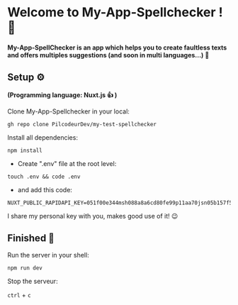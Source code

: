 # 

<h1> Welcome to My-App-Spellchecker ! 🤟 </h1>

<h4>
My-App-SpellChecker is an app which helps you to create faultless texts and offers multiples suggestions (and
          soon in multi languages...) 🚁
</h4>

<h2>Setup ⚙</h2>


**(Programming language: Nuxt.js :+1: )**


 Clone My-App-Spellchecker in your local:
```
gh repo clone PilcodeurDev/my-test-spellchecker

```

Install all dependencies:

```
npm install
```

* Create ".env" file at the root level:
  
 ```
touch .env && code .env
```


* and add this code:

```
NUXT_PUBLIC_RAPIDAPI_KEY=051f00e344msh088a8a6cd80fe99p11aa70jsn05b157f5f3aa

```
I share my personal key with you, makes good use of it! 😉

<h2>Finished 🚩</h2>

Run the server in your shell:

`npm run dev`


Stop the serveur:

`ctrl` + `c`

